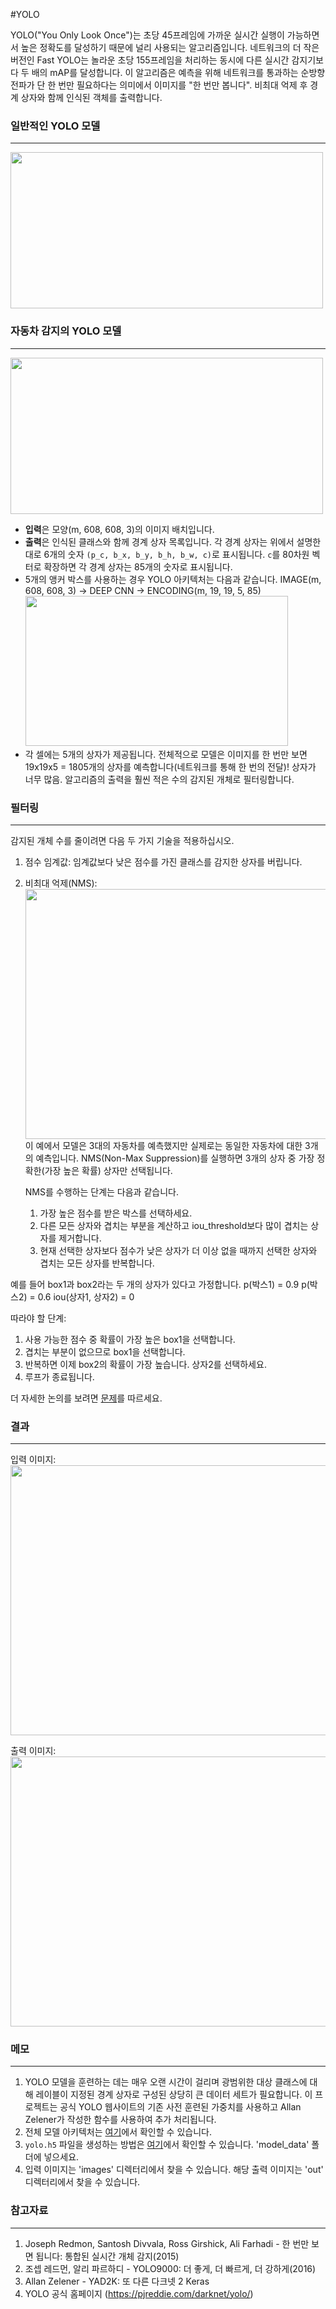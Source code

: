 #YOLO

YOLO("You Only Look Once")는 초당 45프레임에 가까운 실시간 실행이 가능하면서 높은 정확도를 달성하기 때문에 널리 사용되는 알고리즘입니다. 네트워크의 더 작은 버전인 Fast YOLO는 놀라운 초당 155프레임을 처리하는 동시에 다른 실시간 감지기보다 두 배의 mAP를 달성합니다. 이 알고리즘은 예측을 위해 네트워크를 통과하는 순방향 전파가 단 한 번만 필요하다는 의미에서 이미지를 "한 번만 봅니다". 비최대 억제 후 경계 상자와 함께 인식된 객체를 출력합니다.

### 일반적인 YOLO 모델
---------

<img src="https://raw.githubusercontent.com/tejaslodaya/car-Detection-yolo/master/nb_images/model_architecture.png" style="width:500px;height:250;">


### 자동차 감지의 YOLO 모델
------------------

<img src="https://raw.githubusercontent.com/tejaslodaya/car-Detection-yolo/master/nb_images/fig1.png" style="width:500px;height:250;">

- **입력**은 모양(m, 608, 608, 3)의 이미지 배치입니다.
- **출력**은 인식된 클래스와 함께 경계 상자 목록입니다. 각 경계 상자는 위에서 설명한 대로 6개의 숫자 `(p_c, b_x, b_y, b_h, b_w, c)`로 표시됩니다. `c`를 80차원 벡터로 확장하면 각 경계 상자는 85개의 숫자로 표시됩니다.
- 5개의 앵커 박스를 사용하는 경우 YOLO 아키텍처는 다음과 같습니다. IMAGE(m, 608, 608, 3) -> DEEP CNN -> ENCODING(m, 19, 19, 5, 85)
   <img src="https://raw.githubusercontent.com/tejaslodaya/car-Detection-yolo/master/nb_images/fig2.png" style="width:420px;height:240px;">
- 각 셀에는 5개의 상자가 제공됩니다. 전체적으로 모델은 이미지를 한 번만 보면 19x19x5 = 1805개의 상자를 예측합니다(네트워크를 통해 한 번의 전달)! 상자가 너무 많음. 알고리즘의 출력을 훨씬 적은 수의 감지된 개체로 필터링합니다.

### 필터링
-------------
감지된 개체 수를 줄이려면 다음 두 가지 기술을 적용하십시오.
1. 점수 임계값:
   임계값보다 낮은 점수를 가진 클래스를 감지한 상자를 버립니다.
2. 비최대 억제(NMS):
   <img src="https://raw.githubusercontent.com/tejaslodaya/car-Detection-yolo/master/nb_images/non-max-suppression.png" style="width:500px;height:400;">
   이 예에서 모델은 3대의 자동차를 예측했지만 실제로는 동일한 자동차에 대한 3개의 예측입니다. NMS(Non-Max Suppression)를 실행하면 3개의 상자 중 가장 정확한(가장 높은 확률) 상자만 선택됩니다.
  
   NMS를 수행하는 단계는 다음과 같습니다.
   1. 가장 높은 점수를 받은 박스를 선택하세요.
   2. 다른 모든 상자와 겹치는 부분을 계산하고 iou_threshold보다 많이 겹치는 상자를 제거합니다.
   3. 현재 선택한 상자보다 점수가 낮은 상자가 더 이상 없을 때까지 선택한 상자와 겹치는 모든 상자를 반복합니다.
  
예를 들어 box1과 box2라는 두 개의 상자가 있다고 가정합니다.
p(박스1) = 0.9
p(박스2) = 0.6
iou(상자1, 상자2) = 0

따라야 할 단계:
1. 사용 가능한 점수 중 확률이 가장 높은 box1을 선택합니다.
2. 겹치는 부분이 없으므로 box1을 선택합니다.
3. 반복하면 이제 box2의 확률이 가장 높습니다. 상자2를 선택하세요.
4. 루프가 종료됩니다.

더 자세한 논의를 보려면 [문제](https://github.com/tejaslodaya/car-Detection-yolo/issues/1)를 따르세요.

### 결과
-----------
입력 이미지:
   <img src="https://raw.githubusercontent.com/tejaslodaya/car-Detection-yolo/master/nb_images/prediction_input.jpg" style="width:768px;height:432px;">

출력 이미지:
   <img src="https://raw.githubusercontent.com/tejaslodaya/car-Detection-yolo/master/nb_images/prediction_output.jpg" style="width:768px;height:432px;">

### 메모
--------
1. YOLO 모델을 훈련하는 데는 매우 오랜 시간이 걸리며 광범위한 대상 클래스에 대해 레이블이 지정된 경계 상자로 구성된 상당히 큰 데이터 세트가 필요합니다. 이 프로젝트는 공식 YOLO 웹사이트의 기존 사전 훈련된 가중치를 사용하고 Allan Zelener가 작성한 함수를 사용하여 추가 처리됩니다.
2. 전체 모델 아키텍처는 [여기](https://github.com/tejaslodaya/car-Detection-yolo/blob/master/model.png)에서 확인할 수 있습니다.
3. `yolo.h5` 파일을 생성하는 방법은 [여기](https://github.com/allanzelener/YAD2K)에서 확인할 수 있습니다. 'model_data' 폴더에 넣으세요.
4. 입력 이미지는 'images' 디렉터리에서 찾을 수 있습니다. 해당 출력 이미지는 'out' 디렉터리에서 찾을 수 있습니다.

### 참고자료
--------------
1. Joseph Redmon, Santosh Divvala, Ross Girshick, Ali Farhadi - 한 번만 보면 됩니다: 통합된 실시간 개체 감지(2015)
2. 조셉 레드먼, 알리 파르하디 - YOLO9000: 더 좋게, 더 빠르게, 더 강하게(2016)
3. Allan Zelener - YAD2K: 또 다른 다크넷 2 Keras
4. YOLO 공식 홈페이지 (https://pjreddie.com/darknet/yolo/)